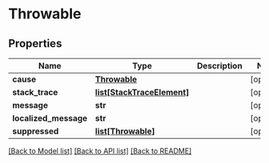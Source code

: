 # Throwable

## Properties
Name | Type | Description | Notes
------------ | ------------- | ------------- | -------------
**cause** | [**Throwable**](Throwable.md) |  | [optional] 
**stack_trace** | [**list[StackTraceElement]**](StackTraceElement.md) |  | [optional] 
**message** | **str** |  | [optional] 
**localized_message** | **str** |  | [optional] 
**suppressed** | [**list[Throwable]**](Throwable.md) |  | [optional] 

[[Back to Model list]](../README.md#documentation-for-models) [[Back to API list]](../README.md#documentation-for-api-endpoints) [[Back to README]](../README.md)


